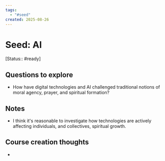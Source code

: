 ```yaml
---
tags:
  - "#seed"
created: 2025-08-26
---
```


# Seed: AI
[Status:: #ready]

## Questions to explore
- How have digital technologies and AI challenged traditional notions of moral agency, prayer, and spiritual formation?

## Notes
- I think it's reasonable to investigate how technologies are actively affecting individuals, and collectives, spiritual growth.

## Course creation thoughts
- 

